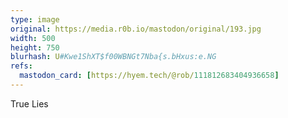 ```yaml
---
type: image
original: https://media.r0b.io/mastodon/original/193.jpg
width: 500
height: 750
blurhash: U#Kwe1ShXT$f00WBNGt7Nba{s.bHxus:e.NG
refs:
  mastodon_card: [https://hyem.tech/@rob/111812683404936658]
---
```


True Lies
